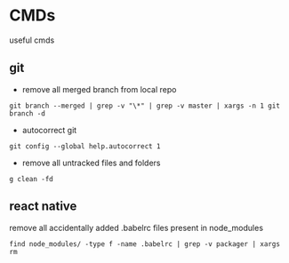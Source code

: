 # CMDs
useful cmds

## git

- remove all merged branch from local repo
```
git branch --merged | grep -v "\*" | grep -v master | xargs -n 1 git branch -d
```

- autocorrect git
```
git config --global help.autocorrect 1
```

- remove all untracked files and folders
```
g clean -fd
```

## react native

remove all accidentally added .babelrc files present in node_modules
```
find node_modules/ -type f -name .babelrc | grep -v packager | xargs rm
```
